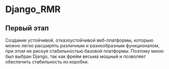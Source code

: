 # Django_RMR
## Первый этап
Создание устойчивой, отказоустойчивой веб-платформы, которыю можно легко расширять различным и разнообразным функционалом, при этом не рискуя
стабильностью базовой платформы. Поэтому мною был выбран Django, так как фрейм весьма мощный и позволяет обеспечить стабильность из коробки.
